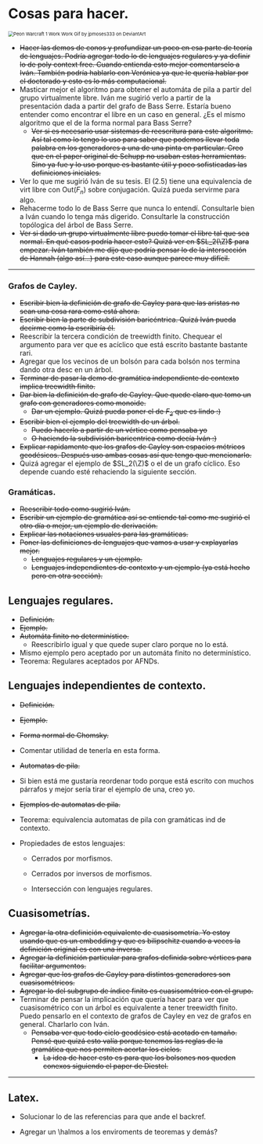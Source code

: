 # Cosas para hacer.

<img src="https://images-wixmp-ed30a86b8c4ca887773594c2.wixmp.com/f/5ea5339a-7a33-486a-8e47-2cdf3b21336f/dbwripy-a5f13ad2-1079-4328-a4fc-79650aba9913.gif?token=eyJ0eXAiOiJKV1QiLCJhbGciOiJIUzI1NiJ9.eyJzdWIiOiJ1cm46YXBwOjdlMGQxODg5ODIyNjQzNzNhNWYwZDQxNWVhMGQyNmUwIiwiaXNzIjoidXJuOmFwcDo3ZTBkMTg4OTgyMjY0MzczYTVmMGQ0MTVlYTBkMjZlMCIsIm9iaiI6W1t7InBhdGgiOiJcL2ZcLzVlYTUzMzlhLTdhMzMtNDg2YS04ZTQ3LTJjZGYzYjIxMzM2ZlwvZGJ3cmlweS1hNWYxM2FkMi0xMDc5LTQzMjgtYTRmYy03OTY1MGFiYTk5MTMuZ2lmIn1dXSwiYXVkIjpbInVybjpzZXJ2aWNlOmZpbGUuZG93bmxvYWQiXX0.xbKwOlRfAdqaoNoKrpVMlfu0wwMxyaMG8r9GNso4kcI" alt="Peon Warcraft 1 Work Work Gif by jpmoses333 on DeviantArt" style="zoom:67%;" />

* ~~Hacer las demos de conos y profundizar un poco en esa parte de teoría de lenguajes. Podría agregar todo lo de lenguajes regulares y ya definir lo de poly context free. Cuando entienda esto mejor comentarselo a Iván. También podría hablarlo con Verónica ya que le quería hablar por el doctorado y esto es lo más computacional.~~
* Masticar mejor el algoritmo para obtener el automáta de pila a partir del grupo virtualmente libre. Iván me sugirió verlo a partir de la presentación dada a partir del grafo de Bass Serre. Estaría bueno entender como encontrar el libre en un caso en general. ¿Es el mismo algoritmo que el de la forma normal para Bass Serre?
  * ~~Ver si es necesario usar sistemas de reescritura para este algoritmo. Así tal como lo tengo lo uso para saber que podemos llevar toda palabra en los generadores a una de una pinta en particular. Creo que en el paper original de Schupp no usaban estas herramientas. Sino ya fue y lo uso porque es bastante útil y poco sofisticadas las definiciones iniciales.~~
* Ver lo que me sugirió Iván de su tesis. El (2.5) tiene una equivalencia de virt libre con Out($F_n$) sobre conjugación. Quizá pueda servirme para algo.
* Rehacerme todo lo de Bass Serre que nunca lo entendí. Consultarle bien a Iván cuando lo tenga más digerido. Consultarle la construcción topólogica del árbol de Bass Serre.
* ~~Ver si dado un grupo virtualmente libre puedo tomar el libre tal que sea normal. En qué casos podría hacer esto? Quizá ver en $SL_2(\Z)$ para empezar. Iván también me dijo que podría pensar lo de la intersección de Hannah (algo así...) para este caso aunque parece muy difícil.~~

---

### Grafos de Cayley.

* ~~Escribir bien la definición de grafo de Cayley para que las aristas no sean una cosa rara como está ahora.~~
* ~~Escribir bien la parte de subdivisión baricéntrica. Quizá Iván pueda decirme como la escribiría él.~~ 
* Reescribir la tercera condición de treewidth finito. Chequear el argumento para ver que es acíclico que está escrito bastante bastante rari.
* Agregar que los vecinos de un bolsón para cada bolsón nos termina dando otra desc en un árbol.
* ~~Terminar de pasar la demo de gramática independiente de contexto implica treewidth finito.~~ 
* ~~Dar bien la definición de grafo de Cayley. Que quede claro que tomo un grafo con generadores como monoide.~~
  * ~~Dar un ejemplo. Quizá pueda poner el de $F_2$ que es lindo :)~~
* ~~Escribir bien el ejemplo del treewidth de un árbol.~~
  * ~~Puedo hacerlo a partir de un vértice como pensaba yo~~ 
  * ~~O haciendo la subdivisión baricentrica como decía Iván :)~~
* ~~Explicar rapidamente que los grafos de Cayley son espacios métricos geodésicos. Después uso ambas cosas así que tengo que mencionarlo.~~
* Quizá agregar el ejemplo de $SL_2(\Z)$ o el de un grafo cíclico. Eso depende cuando esté rehaciendo la siguiente sección. 

### Gramáticas.

* ~~Reescribir todo como sugirió Iván.~~
* ~~Escribir un ejemplo de gramática así se entiende tal como me sugirió el otro día o mejor, un ejemplo de derivación.~~
* ~~Explicar las notaciones usuales para las gramáticas.~~
* ~~Poner las definiciones de lenguajes que vamos a usar y explayarlas mejor.~~ 
  * ~~Lenguajes regulares y un ejemplo.~~
  * ~~Lenguajes independientes de contexto y un ejemplo (ya está hecho pero en otra sección).~~

## Lenguajes regulares.

* ~~Definición.~~
* ~~Ejemplo.~~
* ~~Automáta finito no determinístico.~~
  * Reescribirlo igual y que quede super claro porque no lo está.
* Mismo ejemplo pero aceptado por un automáta finito no determinístico.
* Teorema: Regulares aceptados por AFNDs.

## Lenguajes independientes de contexto.

* ~~Definición.~~
* ~~Ejemplo.~~
* ~~Forma normal de Chomsky.~~
* Comentar utilidad de tenerla en esta forma.
* ~~Automatas de pila.~~
* Si bien está me gustaría reordenar todo porque está escrito con muchos párrafos y mejor sería tirar el ejemplo de una, creo yo.
* ~~Ejemplos de automatas de pila.~~
* Teorema: equivalencia automatas de pila con gramáticas ind de contexto.
* Propiedades de estos lenguajes:

  * Cerrados por morfismos.

  * Cerrados por inversos de morfismos.

  * Intersección con lenguajes regulares.

## Cuasisometrías.

* ~~Agregar la otra definición equivalente de cuasisometría. Yo estoy usando que es un embedding y que es bilipschitz cuando a veces la definición original es con una inversa.~~
* ~~Agregar la definición particular para grafos definida sobre vértices para facilitar argumentos.~~
* ~~Agregar que los grafos de Cayley para distintos generadores son cuasisométricos.~~
* ~~Agregar lo del subgrupo de índice finito es cuasisométrico con el grupo.~~
* Terminar de pensar la implicación que quería hacer para ver que cuasisométrico con un árbol es equivalente a tener treewidth finito. Puedo pensarlo en el contexto de grafos de Cayley en vez de grafos en general. Charlarlo con Iván.
  * ~~Pensaba ver que todo ciclo geodésico está acotado en tamaño. Pensé que quizá esto valía porque tenemos las reglas de la gramática que nos permiten acortar los ciclos.~~ 
    * ~~La idea de hacer esto es para que los bolsones nos queden conexos siguiendo el paper de Diestel.~~ 


---

## Latex.

* Solucionar lo de las referencias para que ande el backref.

* Agregar un \halmos a los enviroments de teoremas y demás?

  